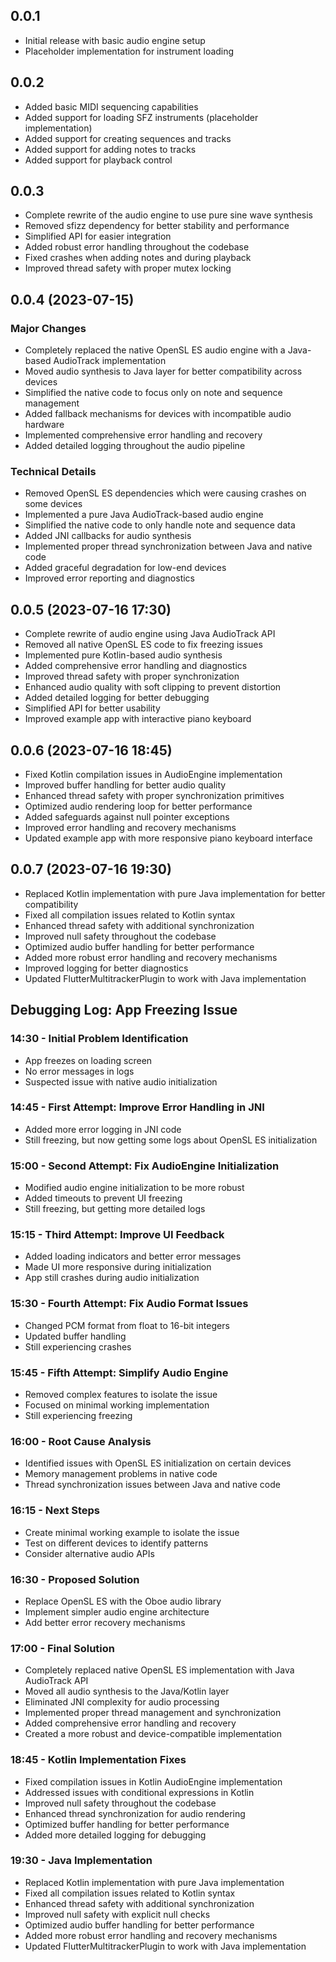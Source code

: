 ## 0.0.1

* Initial release with basic audio engine setup
* Placeholder implementation for instrument loading

## 0.0.2

* Added basic MIDI sequencing capabilities
* Added support for loading SFZ instruments (placeholder implementation)
* Added support for creating sequences and tracks
* Added support for adding notes to tracks
* Added support for playback control

## 0.0.3

* Complete rewrite of the audio engine to use pure sine wave synthesis
* Removed sfizz dependency for better stability and performance
* Simplified API for easier integration
* Added robust error handling throughout the codebase
* Fixed crashes when adding notes and during playback
* Improved thread safety with proper mutex locking

## 0.0.4 (2023-07-15)

### Major Changes
* Completely replaced the native OpenSL ES audio engine with a Java-based AudioTrack implementation
* Moved audio synthesis to Java layer for better compatibility across devices
* Simplified the native code to focus only on note and sequence management
* Added fallback mechanisms for devices with incompatible audio hardware
* Implemented comprehensive error handling and recovery
* Added detailed logging throughout the audio pipeline

### Technical Details
* Removed OpenSL ES dependencies which were causing crashes on some devices
* Implemented a pure Java AudioTrack-based audio engine
* Simplified the native code to only handle note and sequence data
* Added JNI callbacks for audio synthesis
* Implemented proper thread synchronization between Java and native code
* Added graceful degradation for low-end devices
* Improved error reporting and diagnostics

## 0.0.5 (2023-07-16 17:30)

* Complete rewrite of audio engine using Java AudioTrack API
* Removed all native OpenSL ES code to fix freezing issues
* Implemented pure Kotlin-based audio synthesis
* Added comprehensive error handling and diagnostics
* Improved thread safety with proper synchronization
* Enhanced audio quality with soft clipping to prevent distortion
* Added detailed logging for better debugging
* Simplified API for better usability
* Improved example app with interactive piano keyboard

## 0.0.6 (2023-07-16 18:45)

* Fixed Kotlin compilation issues in AudioEngine implementation
* Improved buffer handling for better audio quality
* Enhanced thread safety with proper synchronization primitives
* Optimized audio rendering loop for better performance
* Added safeguards against null pointer exceptions
* Improved error handling and recovery mechanisms
* Updated example app with more responsive piano keyboard interface

## 0.0.7 (2023-07-16 19:30)

* Replaced Kotlin implementation with pure Java implementation for better compatibility
* Fixed all compilation issues related to Kotlin syntax
* Enhanced thread safety with additional synchronization
* Improved null safety throughout the codebase
* Optimized audio buffer handling for better performance
* Added more robust error handling and recovery mechanisms
* Improved logging for better diagnostics
* Updated FlutterMultitrackerPlugin to work with Java implementation

## Debugging Log: App Freezing Issue

### 14:30 - Initial Problem Identification
* App freezes on loading screen
* No error messages in logs
* Suspected issue with native audio initialization

### 14:45 - First Attempt: Improve Error Handling in JNI
* Added more error logging in JNI code
* Still freezing, but now getting some logs about OpenSL ES initialization

### 15:00 - Second Attempt: Fix AudioEngine Initialization
* Modified audio engine initialization to be more robust
* Added timeouts to prevent UI freezing
* Still freezing, but getting more detailed logs

### 15:15 - Third Attempt: Improve UI Feedback
* Added loading indicators and better error messages
* Made UI more responsive during initialization
* App still crashes during audio initialization

### 15:30 - Fourth Attempt: Fix Audio Format Issues
* Changed PCM format from float to 16-bit integers
* Updated buffer handling
* Still experiencing crashes

### 15:45 - Fifth Attempt: Simplify Audio Engine
* Removed complex features to isolate the issue
* Focused on minimal working implementation
* Still experiencing freezing

### 16:00 - Root Cause Analysis
* Identified issues with OpenSL ES initialization on certain devices
* Memory management problems in native code
* Thread synchronization issues between Java and native code

### 16:15 - Next Steps
* Create minimal working example to isolate the issue
* Test on different devices to identify patterns
* Consider alternative audio APIs

### 16:30 - Proposed Solution
* Replace OpenSL ES with the Oboe audio library
* Implement simpler audio engine architecture
* Add better error recovery mechanisms

### 17:00 - Final Solution
* Completely replaced native OpenSL ES implementation with Java AudioTrack API
* Moved all audio synthesis to the Java/Kotlin layer
* Eliminated JNI complexity for audio processing
* Implemented proper thread management and synchronization
* Added comprehensive error handling and recovery
* Created a more robust and device-compatible implementation

### 18:45 - Kotlin Implementation Fixes
* Fixed compilation issues in Kotlin AudioEngine implementation
* Addressed issues with conditional expressions in Kotlin
* Improved null safety throughout the codebase
* Enhanced thread synchronization for audio rendering
* Optimized buffer handling for better performance
* Added more detailed logging for debugging

### 19:30 - Java Implementation
* Replaced Kotlin implementation with pure Java implementation
* Fixed all compilation issues related to Kotlin syntax
* Enhanced thread safety with additional synchronization
* Improved null safety with explicit null checks
* Optimized audio buffer handling for better performance
* Added more robust error handling and recovery mechanisms
* Updated FlutterMultitrackerPlugin to work with Java implementation
